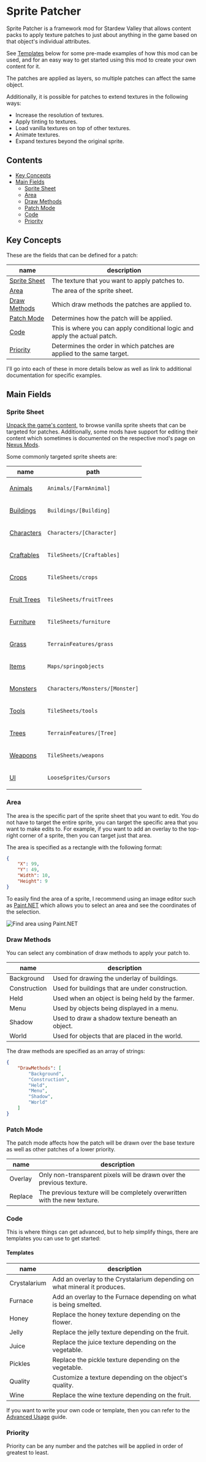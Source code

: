# Sprite Patcher

Sprite Patcher is a framework mod for Stardew Valley that allows content packs
to apply texture patches to just about anything in the game based on that
object's individual attributes.

See [Templates](#templates) below for some pre-made examples of how this mod can
be used, and for an easy way to get started using this mod to create your own
content for it.

The patches are applied as layers, so multiple patches can affect the same
object.

Additionally, it is possible for patches to extend textures in the following
ways:

* Increase the resolution of textures.
* Apply tinting to textures.
* Load vanilla textures on top of other textures.
* Animate textures.
* Expand textures beyond the original sprite.

## Contents

* [Key Concepts](#key-concepts)
* [Main Fields](#main-fields)
    * [Sprite Sheet](#sprite-sheet)
    * [Area](#area)
    * [Draw Methods](#draw-methods)
    * [Patch Mode](#patch-mode)
    * [Code](#code)
    * [Priority](#priority)

## Key Concepts

These are the fields that can be defined for a patch:

| name                          | description                                                               |
|-------------------------------|---------------------------------------------------------------------------|
| [Sprite Sheet](#sprite-sheet) | The texture that you want to apply patches to.                            |
| [Area](#area)                 | The area of the sprite sheet.                                             |
| [Draw Methods](#draw-methods) | Which draw methods the patches are applied to.                            |
| [Patch Mode](#patch-mode)     | Determines how the patch will be applied.                                 |
| [Code](#code)                 | This is where you can apply conditional logic and apply the actual patch. |
| [Priority](#priority)         | Determines the order in which patches are applied to the same target.     |

I'll go into each of these in more details below as well as link to additional
documentation for specific examples.

## Main Fields

### Sprite Sheet

[Unpack the game's content](https://stardewvalleywiki.com/Modding:Editing_XNB_files#Unpack_game_files),
to browse vanilla sprite sheets that can be targeted for patches. Additionally,
some mods have support for editing their content which sometimes is documented
on the respective mod's page
on [Nexus Mods](https://www.nexusmods.com/stardewvalley).

Some commonly targeted sprite sheets are:

<table>
<thead>
<th>name</th>
<th>path</th>
</thead>
<tr>
<td>

[Animals](docs/characters.md#farmanimal)

</td>
<td>

`Animals/[FarmAnimal]`

</td>
</tr>
<tr>
<td>

[Buildings](docs/buildings.md)

</td>
<td>

`Buildings/[Building]`

</td>
</tr>
<tr>
<td>

[Characters](docs/characters.md)

</td>
<td>

`Characters/[Character]`

</td>
</tr>
<tr>
<td>

[Craftables](docs/items.md#craftables)

</td>
<td>

`TileSheets/[Craftables]`

</td>
</tr>
<tr>
<td>

[Crops](docs/crops.md)

</td>
<td>

`TileSheets/crops`

</td>
</tr>
<tr>
<td>

[Fruit Trees](docs/terrain-features.md#fruittree)

</td>
<td>

`TileSheets/fruitTrees`

</td>
</tr>
<tr>
<td>

[Furniture](docs/items.md#furniture)

</td>
<td>

`TileSheets/furniture`

</td>
</tr>
<tr>
<td>

[Grass](docs/terrain-features.md#grass)

</td>
<td>

`TerrainFeatures/grass`

</td>
</tr>
<tr>
<td>

[Items](docs/items.md)

</td>
<td>

`Maps/springobjects`

</td>
</tr>
<tr>
<td>

[Monsters](docs/characters.md#monster)

</td>
<td>

`Characters/Monsters/[Monster]`

</td>
</tr>
<tr>
<td>

[Tools](docs/tools.md)

</td>
<td>

`TileSheets/tools`

</td>
</tr>
<tr>
<td>

[Trees](docs/terrain-features.md#tree)

</td>
<td>

`TerrainFeatures/[Tree]`

</td>
</tr>
<tr>
<td>

[Weapons](docs/tools.md#weapons)

</td>
<td>

`TileSheets/weapons`

</td>
</tr>
<tr>
<td>

[UI](docs/ui.md)

</td>
<td>

`LooseSprites/Cursors`

</td>
</tr>
</table>

### Area

The area is the specific part of the sprite sheet that you want to edit. You do
not have to target the entire sprite, you can target the specific area that you
want to make edits to. For example, if you want to add an overlay to the
top-right corner of a sprite, then you can target just that area.

The area is specified as a rectangle with the following format:

```json
{
    "X": 99,
    "Y": 49,
    "Width": 10,
    "Height": 9
}
```

To easily find the area of a sprite, I recommend using an image editor such
as [Paint.NET](https://www.getpaint.net/) which allows you to select an area and
see the coordinates of the selection.

![Find area using Paint.NET](docs/screenshots/find-area-using-paint-dot-net.png)

### Draw Methods

You can select any combination of draw methods to apply your patch to.

| name         | description                                      |
|--------------|--------------------------------------------------|
| Background   | Used for drawing the underlay of buildings.      |
| Construction | Used for buildings that are under construction.  |
| Held         | Used when an object is being held by the farmer. |
| Menu         | Used by objects being displayed in a menu.       |
| Shadow       | Used to draw a shadow texture beneath an object. |
| World        | Used for objects that are placed in the world.   |

The draw methods are specified as an array of strings:

```json
{
    "DrawMethods": [
        "Background",
        "Construction",
        "Held",
        "Menu",
        "Shadow",
        "World"
    ]
}
```

### Patch Mode

The patch mode affects how the patch will be drawn over the base texture as well
as other patches of a lower priority.

| name    | description                                                               |
|---------|---------------------------------------------------------------------------|
| Overlay | Only non-transparent pixels will be drawn over the previous texture.      |
| Replace | The previous texture will be completely overwritten with the new texture. |

### Code

This is where things can get advanced, but to help simplify things, there are
templates you can use to get started:

#### Templates

| name         | description                                                               |
|--------------|---------------------------------------------------------------------------|
| Crystalarium | Add an overlay to the Crystalarium depending on what mineral it produces. |
| Furnace      | Add an overlay to the Furnace depending on what is being smelted.         |
| Honey        | Replace the honey texture depending on the flower.                        |
| Jelly        | Replace the jelly texture depending on the fruit.                         |
| Juice        | Replace the juice texture depending on the vegetable.                     |
| Pickles      | Replace the pickle texture depending on the vegetable.                    |
| Quality      | Customize a texture depending on the object's quality.                    |
| Wine         | Replace the wine texture depending on the fruit.                          |

If you want to write your own code or template, then you can refer
to the [Advanced Usage](docs/advanced-usage.md) guide.

### Priority

Priority can be any number and the patches will be applied in order of greatest
to least.